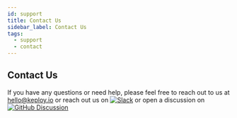 ```yaml
---
id: support
title: Contact Us
sidebar_label: Contact Us
tags:
  - support
  - contact
---
```


## Contact Us

If you have any questions or need help, please feel free to reach out to us at [hello@keploy.io](mailto:hello@keploy.io) or reach out us on
[![Slack](https://img.shields.io/badge/Slack-4A154B?style=for-the-badge&logo=slack&logoColor=white)](https://join.slack.com/t/keploy/shared_invite/zt-12rfbvc01-o54cOG0X1G6eVJTuI_orSA) or open a discussion on
[![GitHub Discussion](https://img.shields.io/badge/GitHub-%23FFFF.svg?style=for-the-badge&logo=GitHub&logoColor=black)](https://github.com/orgs/keploy/discussions)
